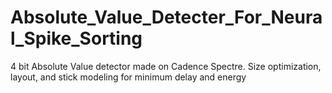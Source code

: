 # Absolute_Value_Detecter_For_Neural_Spike_Sorting
4 bit Absolute Value detector made on Cadence Spectre. Size optimization, layout, and stick modeling for minimum delay and energy
